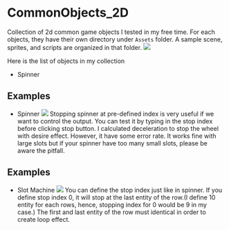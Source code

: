 # CommonObjects_2D
Collection of 2d common game objects I tested in my free time. For each objects, they have their own directory under `Assets` folder. A sample scene, sprites, and scripts are organized in that folder.
![](https://res.cloudinary.com/yunwe/image/upload/v1591706893/GitReadMePhoto/2d_objects/Screenshot_at_Jun_09_19-16-35.png)

Here is the list of objects in my collection
- Spinner
 
## Examples
- Spinner
![](https://res.cloudinary.com/yunwe/image/upload/v1591706895/GitReadMePhoto/2d_objects/Screenshot_at_Jun_09_19-11-34.png)
Stopping spinner at pre-defined index is very useful if we want to control the output. You can test it by typing in the stop index before clicking stop button.
I calculated deceleration to stop the wheel with desire effect. However, it have some error rate. It works fine with large slots but if your spinner have too many small slots, please be aware the pitfall.

## Examples
- Slot Machine
![](https://res.cloudinary.com/yunwe/image/upload/v1591803462/Screenshot_at_Jun_10_21-55-57.png)
You can define the stop index just like in spinner. If you define stop index 0, it will stop at the last entity of the row.(I define 10 entity for each rows, hence, stopping index for 0 would be 9 in my case.) The first and last entity of the row must identical in order to create loop effect.
